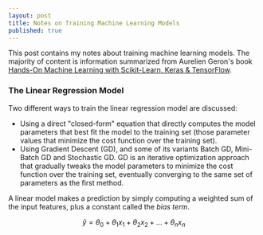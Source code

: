 ```yaml
---
layout: post
title: Notes on Training Machine Learning Models
published: true
---
```


This post contains my notes about training machine learning models. The majority of content is information summarized from Aurelien Geron's book [Hands-On Machine Learning with Scikit-Learn, Keras & TensorFlow](https://www.amazon.com/Hands-Machine-Learning-Scikit-Learn-TensorFlow/dp/1492032646/ref=pd_lpo_14_t_0/139-2845639-1288614?_encoding=UTF8&pd_rd_i=1492032646&pd_rd_r=b7d9fcc6-fb0b-4355-9914-8946ce444f49&pd_rd_w=wr8Wm&pd_rd_wg=2Ltb3&pf_rd_p=7b36d496-f366-4631-94d3-61b87b52511b&pf_rd_r=HEY5HJ6F40FFSND2R3BW&psc=1&refRID=HEY5HJ6F40FFSND2R3BW).

### The Linear Regression Model

Two different ways to train the linear regression model are discussed:
- Using a direct "closed-form" equation that directly computes the model parameters that best fit the model to the training set (those parameter values that minimize the cost function over the training set).
- Using Gradient Descent (GD), and some of its variants Batch GD, Mini-Batch GD and Stochastic GD. GD is an iterative optimization approach that gradually tweaks the model parameters to minimize the cost function over the training set, eventually converging to the same set of parameters as the first method. 

A linear model makes a prediction by simply computing a weighted sum of the input features, plus a constant called the *bias term*. 

$$ \hat{y} = \theta_0 + \theta_1 x_1 + \theta_2 x_2 + ... + \theta_n x_n $$
